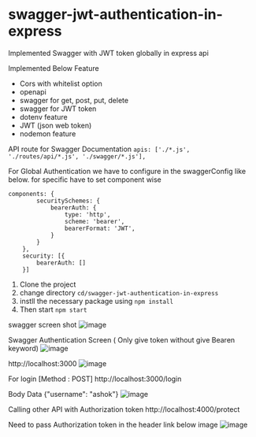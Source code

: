 # swagger-jwt-authentication-in-express
Implemented Swagger with JWT token globally in express api

Implemented Below Feature
- Cors with whitelist option
- openapi
- swagger for get, post, put, delete
- swagger for JWT token
- dotenv feature
- JWT (json web token)
- nodemon feature

API route for Swagger Documentation
```apis: ['./*.js', './routes/api/*.js', './swagger/*.js'],```

For Global Authentication we have to configure in the swaggerConfig like below. for specific have to set component wise
```
components: {
        securitySchemes: {
            bearerAuth: {
                type: 'http',
                scheme: 'bearer',
                bearerFormat: 'JWT',
            }
        }
    },
    security: [{
        bearerAuth: []
    }]
```

1. Clone the project
2. change directory ```cd/swagger-jwt-authentication-in-express```
3. instll the necessary package using ```npm install```
4. Then start ```npm start```

swagger screen shot
![image](https://github.com/goldenashok/swagger-jwt-authentication-in-express/assets/13637127/01ad7148-f8d4-4c48-879d-d3d4acc59483)


Swagger Authentication Screen ( Only give token without give Bearen keyword)
![image](https://github.com/goldenashok/swagger-jwt-authentication-in-express/assets/13637127/c48eabd5-6707-46bc-a5a7-38d25d3ef3f1)

http://localhost:3000
![image](https://github.com/goldenashok/swagger-jwt-authentication-in-express/assets/13637127/13b5b13a-d999-4c2a-a8b7-c62bde0eed82)

For login [Method : POST] http://localhost:3000/login

Body Data {"username": "ashok"}
![image](https://github.com/goldenashok/swagger-jwt-authentication-in-express/assets/13637127/3f019838-8e85-4235-8c66-42f35f190ce5)


Calling other API with Authorization token http://localhost:4000/protect

Need to pass Authorization token in the header link below image
![image](https://github.com/goldenashok/swagger-jwt-authentication-in-express/assets/13637127/605755a6-4d91-4f5d-8384-b79aee9937e8)


